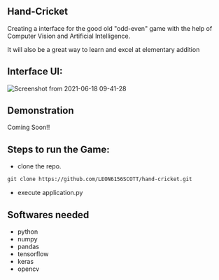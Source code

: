 ## Hand-Cricket

Creating a interface for the good old "odd-even" game with the help of Computer Vision and Artificial Intelligence.

It will also be a great way to learn and excel at elementary addition

## Interface UI:

![Screenshot from 2021-06-18 09-41-28](https://user-images.githubusercontent.com/55585498/122505233-8b9cc900-d019-11eb-985d-af100f47101c.png)

## Demonstration 

Coming Soon!!


## Steps to run the Game:


- clone the repo.
```md
git clone https://github.com/LEON6156SCOTT/hand-cricket.git
```
- execute application.py

## Softwares needed

- python
- numpy
- pandas
- tensorflow
- keras
- opencv
